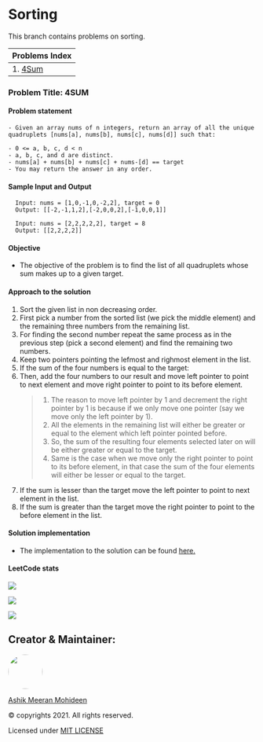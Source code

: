 # Sorting

This branch contains problems on sorting.

| Problems Index |
| --- |
| 1. [4Sum](#problem-title:-4sum) |

### Problem Title: 4SUM

#### Problem statement
```
- Given an array nums of n integers, return an array of all the unique quadruplets [nums[a], nums[b], nums[c], nums[d]] such that:

- 0 <= a, b, c, d < n
- a, b, c, and d are distinct.
- nums[a] + nums[b] + nums[c] + nums-[d] == target
- You may return the answer in any order.
```

#### Sample Input and Output
```
  Input: nums = [1,0,-1,0,-2,2], target = 0
  Output: [[-2,-1,1,2],[-2,0,0,2],[-1,0,0,1]]

  Input: nums = [2,2,2,2,2], target = 8
  Output: [[2,2,2,2]]
```

#### Objective
- The objective of the problem is to find the list of all
quadruplets whose sum makes up to a given target.

#### Approach to the solution
1. Sort the given list in non decreasing order.
1. First pick a number from the sorted list (we pick the middle element)
and the remaining three numbers from the remaining list.
1. For finding the second number repeat the same process as in the previous
 step (pick a second element) and find the remaining two numbers.
1. Keep two pointers pointing the lefmost and righmost element in the list.
1. If the sum of the four numbers is equal to the target:
  1. Then, add the four numbers to our result and move left pointer to point to
      next element and move right pointer to point to its before element.
      > 1. The reason to move left pointer by 1 and decrement the right pointer by
        1 is because if we only move one pointer (say we move only the left 
        pointer by 1).
      > 1. All the elements in the remaining list will either be greater or equal
        to the element which left pointer pointed before.
      >  1. So, the sum of the resulting four elements selected later on will be either greater or equal to
        the target.
      >  1. Same is the case when we move only the right pointer to point to its before
        element, in that case the sum of the four elements will either be lesser or
        equal to the target.
  1. If the sum is lesser than the target move the left pointer to point to next
      element in the list.
  1. If the sum is greater than the target move the right pointer to point to the
      before element in the list.

#### Solution implementation
- The implementation to the solution can be found [here.](https://github.com/ASHIK11ab/problem-solving-DSA/tree/sorting/4sum.py)

#### LeetCode stats
  <p>
    <img src="https://img.shields.io/static/v1?label=Status&message=Accepted&color=success">
  </p>
  <p>
    <img src="https://img.shields.io/static/v1?label=Runtime&message=1880 ms&color=blue"></p>
  <p>
    <img src="https://img.shields.io/static/v1?label=Memory&message=14.5 MB&color=blueviolet">
  </p>

## Creator & Maintainer:
<a href="https://github.com/ASHIK11ab">
  <img style="border-radius: 50px" src="https://avatars2.githubusercontent.com/u/58099865?s=460&u=dc835e2281a9265edf2b48059f1c8151be89a1b1&v=4" width="70px" height = "70px"> 
</a> 

[Ashik Meeran Mohideen](https://github.com/ASHIK11ab)

&copy; copyrights 2021. All rights reserved.

Licensed under [MIT LICENSE](https://github.com/ASHIK11ab/problem-solving-DSA/blob/main/LICENSE)